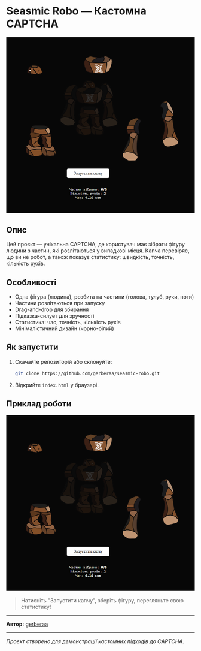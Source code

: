# Seasmic Robo — Кастомна CAPTCHA

![Скріншот капчі](screenshot1.png)

## Опис

Цей проєкт — унікальна CAPTCHA, де користувач має зібрати фігуру людини з частин, які розлітаються у випадкові місця. Капча перевіряє, що ви не робот, а також показує статистику: швидкість, точність, кількість рухів.

## Особливості
- Одна фігура (людина), розбита на частини (голова, тулуб, руки, ноги)
- Частини розлітаються при запуску
- Drag-and-drop для збирання
- Підказка-силует для зручності
- Статистика: час, точність, кількість рухів
- Мінімалістичний дизайн (чорно-білий)

## Як запустити
1. Скачайте репозиторій або склонуйте:
   ```bash
   git clone https://github.com/gerberaa/seasmic-robo.git
   ```
2. Відкрийте `index.html` у браузері.

## Приклад роботи

![Скріншот 1](screenshot1.png)

> Натисніть "Запустити капчу", зберіть фігуру, перегляньте свою статистику!

---

**Автор:** [gerberaa](https://github.com/gerberaa)

---

_Проєкт створено для демонстрації кастомних підходів до CAPTCHA._

